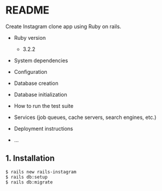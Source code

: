 # README
Create Instagram clone app using Ruby on rails.

* Ruby version
  * 3.2.2
* System dependencies

* Configuration

* Database creation

* Database initialization

* How to run the test suite

* Services (job queues, cache servers, search engines, etc.)

* Deployment instructions

* ...

## 1. Installation
```shell
$ rails new rails-instagram
$ rails db:setup
$ rails db:migrate
```